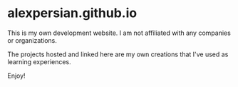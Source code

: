 alexpersian.github.io
=====================

This is my own development website. I am not affiliated with any companies or organizations.

The projects hosted and linked here are my own creations that I've used as learning experiences.

Enjoy!
